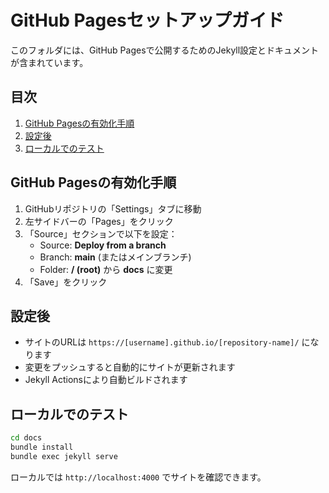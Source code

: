 # GitHub Pagesセットアップガイド

このフォルダには、GitHub Pagesで公開するためのJekyll設定とドキュメントが含まれています。

## 目次
1. [GitHub Pagesの有効化手順](#github-pagesの有効化手順)
2. [設定後](#設定後)
3. [ローカルでのテスト](#ローカルでのテスト)

## GitHub Pagesの有効化手順

1. GitHubリポジトリの「Settings」タブに移動
2. 左サイドバーの「Pages」をクリック
3. 「Source」セクションで以下を設定：
   - Source: **Deploy from a branch**
   - Branch: **main** (またはメインブランチ)
   - Folder: **/ (root)** から **docs** に変更
4. 「Save」をクリック

## 設定後

- サイトのURLは `https://[username].github.io/[repository-name]/` になります
- 変更をプッシュすると自動的にサイトが更新されます
- Jekyll Actionsにより自動ビルドされます

## ローカルでのテスト

```bash
cd docs
bundle install
bundle exec jekyll serve
```

ローカルでは `http://localhost:4000` でサイトを確認できます。